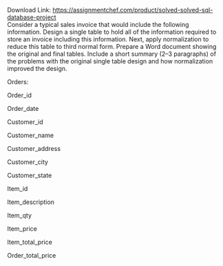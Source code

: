 Download Link: https://assignmentchef.com/product/solved-solved-sql-database-project
<br>
Consider a typical sales invoice that would include the following information. Design a single table to hold all of the information required to store an invoice including this information. Next, apply normalization to reduce this table to third normal form. Prepare a Word document showing the original and final tables. Include a short summary (2–3 paragraphs) of the problems with the original single table design and how normalization improved the design.

Orders:

Order_id

Order_date

Customer_id

Customer_name

Customer_address

Customer_city

Customer_state

Item_id

Item_description

Item_qty

Item_price

Item_total_price

Order_total_price